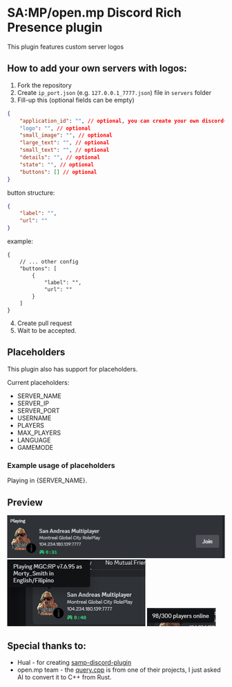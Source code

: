 # SA:MP/open.mp Discord Rich Presence plugin

This plugin features custom server logos

## How to add your own servers with logos:
1. Fork the repository
2. Create `ip_port.json` (e.g. `127.0.0.1_7777.json`) file in `servers` folder
3. Fill-up this (optional fields can be empty)
```json
{
    "application_id": "", // optional, you can create your own discord-rpc on https://discord.com/developers/applications and use the assets to "logo" and "small_image".
    "logo": "", // optional
    "small_image": "", // optional
    "large_text": "", // optional
    "small_text": "", // optional
    "details": "", // optional
    "state": "", // optional
    "buttons": [] // optional
}
```

button structure:
```json
{
    "label": "",
    "url": ""
}
```

example:
```jsonc
{
    // ... other config
    "buttons": [
        {
            "label": "",
            "url": ""
        }
    ]
}
```
4. Create pull request
5. Wait to be accepted.

## Placeholders

This plugin also has support for placeholders.

Current placeholders:

- SERVER_NAME
- SERVER_IP
- SERVER_PORT
- USERNAME
- PLAYERS
- MAX_PLAYERS
- LANGUAGE
- GAMEMODE

### Example usage of placeholders

Playing in {SERVER_NAME}.

## Preview
![Screenshot](./assets//preview-1.png)
![Screenshot](./assets//preview-2.png)
![Screenshot](./assets//preview-3.png)

## Special thanks to:
- Hual - for creating [samp-discord-plugin](https://github.com/Hual/samp-discord-plugin)
- open.mp team - the [query.cpp](./src/query.cpp) is from one of their projects, I just asked AI to convert it to C++ from Rust.
